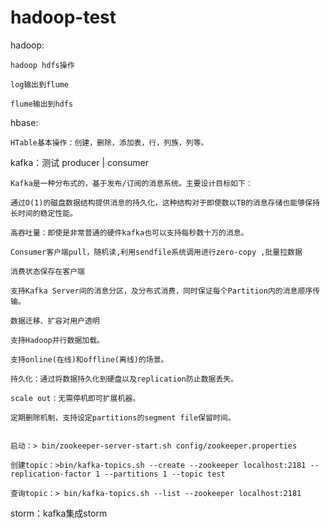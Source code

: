 # hadoop-test

hadoop:

    hadoop hdfs操作

    log输出到flume

    flume输出到hdfs

hbase:

    HTable基本操作：创建，删除，添加表，行，列族，列等。

kafka：测试 producer | consumer

    Kafka是一种分布式的，基于发布/订阅的消息系统。主要设计目标如下：

    通过O(1)的磁盘数据结构提供消息的持久化，这种结构对于即使数以TB的消息存储也能够保持长时间的稳定性能。

    高吞吐量：即使是非常普通的硬件kafka也可以支持每秒数十万的消息。

    Consumer客户端pull，随机读,利用sendfile系统调用进行zero-copy ,批量拉数据

    消费状态保存在客户端

    支持Kafka Server间的消息分区，及分布式消费，同时保证每个Partition内的消息顺序传输。

    数据迁移、扩容对用户透明

    支持Hadoop并行数据加载。

    支持online(在线)和offline(离线)的场景。

    持久化：通过将数据持久化到硬盘以及replication防止数据丢失。

    scale out：无需停机即可扩展机器。

    定期删除机制，支持设定partitions的segment file保留时间。


    启动：> bin/zookeeper-server-start.sh config/zookeeper.properties

    创建topic：>bin/kafka-topics.sh --create --zookeeper localhost:2181 --replication-factor 1 --partitions 1 --topic test

    查询topic：> bin/kafka-topics.sh --list --zookeeper localhost:2181

storm：kafka集成storm


